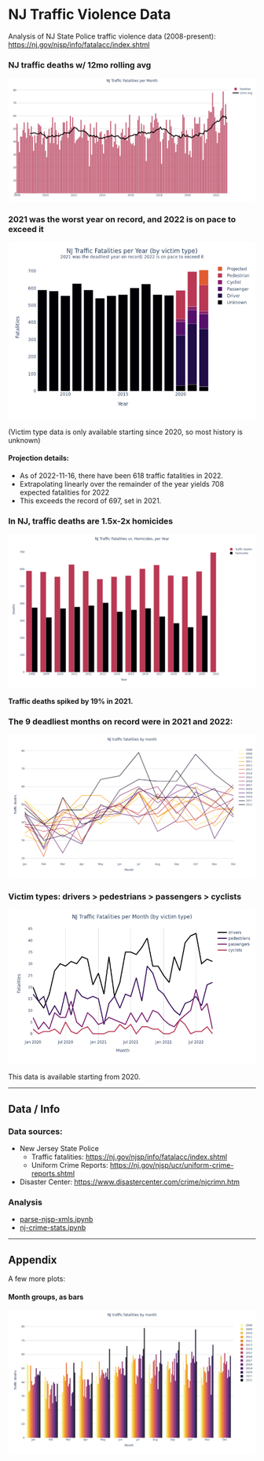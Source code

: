 # NJ Traffic Violence Data
Analysis of NJ State Police traffic violence data (2008-present): https://nj.gov/njsp/info/fatalacc/index.shtml

### NJ traffic deaths w/ 12mo rolling avg

![](./fatalities_per_month.png)

### 2021 was the worst year on record, and 2022 is on pace to exceed it

![](./fatalities_per_year_by_type.png)

(Victim type data is only available starting since 2020, so most history is unknown)

#### Projection details:
- As of 2022-11-16, there have been 618 traffic fatalities in 2022.
- Extrapolating linearly over the remainder of the year yields 708 expected fatalities for 2022
- This exceeds the record of 697, set in 2021. 

### In NJ, traffic deaths are 1.5x-2x homicides

![](./fatalities_vs_homicides_per_year.png)

**Traffic deaths spiked by 19% in 2021.**

### The 9 deadliest months on record were in 2021 and 2022:

![](./fatalities_by_month_lines.png)

### Victim types: drivers > pedestrians > passengers > cyclists

![](./fatalities_per_month_by_type.png)

This data is available starting from 2020.

---

## Data / Info

### Data sources:
- New Jersey State Police
  - Traffic fatalities: https://nj.gov/njsp/info/fatalacc/index.shtml
  - Uniform Crime Reports: https://nj.gov/njsp/ucr/uniform-crime-reports.shtml
- Disaster Center: https://www.disastercenter.com/crime/njcrimn.htm

### Analysis
- [parse-njsp-xmls.ipynb](./parse-njsp-xmls.ipynb)
- [nj-crime-stats.ipynb](./nj-crime-stats.ipynb)

---

## Appendix

A few more plots:

#### Month groups, as bars

![](./fatalities_by_month_bars.png)
